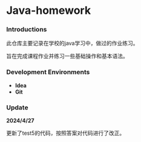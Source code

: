 # Java-homework

### Introductions

此仓库主要记录在学校的java学习中，做过的作业练习。

旨在完成课程作业并练习一些基础操作和基本语法。

### Development Environments

- **Idea**
- **Git**

### Update



**2024/4/27**

更新了test5的代码，按照答案对代码进行了改正。






